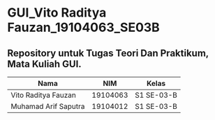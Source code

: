# GUI_Vito Raditya Fauzan_19104063_SE03B

## Repository untuk Tugas Teori Dan Praktikum, Mata Kuliah GUI.
 
|Nama  |NIM  |Kelas
|--|--|--|
|Vito Raditya Fauzan  |19104063  |S1 SE-03-B |
|Muhamad Arif Saputra  |19104012  |S1 SE-03-B |


